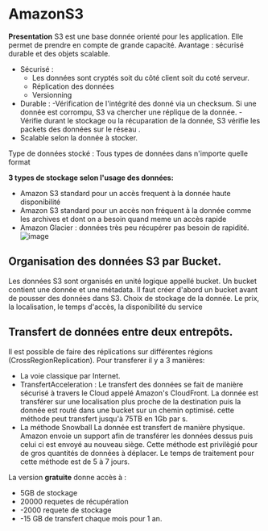 # AmazonS3

**Presentation** 
S3 est une base donnée orienté pour les application. Elle permet de prendre en compte de grande capacité. 
Avantage : sécurisé durable et des objets scalable.
- Sécurisé  : 
	-  Les données sont cryptés soit du côté client soit du coté serveur.
	- Réplication des données
	- Versionning
- Durable :
	-Vérification de l'intégrité des donné via un checksum.
	Si une donnée est corrompu, S3 va chercher une réplique de la donnée.
	-Vérifie durant le stockage ou la récuparation de la donnée, S3 vérifie les packets des données sur le réseau .
- Scalable selon la donnée à stocker. 

Type de données stocké : Tous types de données dans n'importe quelle format

**3  types de stockage selon l'usage des données:**
- Amazon S3 standard  pour un accès frequent à la donnée haute disponibilité
- Amazon S3 standard pour un accès non fréquent à la donnée comme les archives et dont on a besoin quand meme un accès rapide
- Amazon Glacier :  données très peu  récupérer pas besoin de rapidité. 
![image](https://i.ibb.co/jVf7dTt/image-528x169.png)
## Organisation des données S3 par Bucket.
Les données S3 sont organisés en unité logique appellé bucket.
Un bucket contient une donnée et une métadata.
Il faut créer d'abord un bucket avant de pousser des données dans S3.
Choix de stockage de la donnée.
Le prix, la localisation, le temps d'accès, la disponibilité du service

## Transfert de données entre deux entrepôts.
Il est possible de faire des réplications sur différentes régions (CrossRegionReplication).
Pour transferer il y a 3 manières:
- La voie classique par Internet.
- TransfertAcceleration : 
Le transfert des données se fait de manière sécurisé à travers le Cloud appelé Amazon's CloudFront. La donnée est transférer sur une localisation plus proche de la destination puis la donnée est routé dans une bucket sur un chemin optimisé.
cette méthode peut transfert jusqu'à 75TB en 1Gb par s.
- La méthode Snowball  La donnée est transfert de manière physique. Amazon envoie un support afin de transférer les données dessus puis celui ci est envoyé au nouveau siège. Cette méthode est privilègié pour de gros quantités de données à déplacer.  Le temps de traitement pour cette méthode est de 5 à 7 jours.
 
 La version **gratuite** donne accès à :
 - 5GB de stockage 
-  20000 requetes de récupération  
- -2000 requete de stockage  
- -15 GB de transfert chaque mois pour 1 an.

<!--stackedit_data:
eyJoaXN0b3J5IjpbLTU3ODcxMTcyMywxMTE0Njg0NDU2LDMyOD
E5OTA4NSwzMTQyMzI0NjEsMTAyOTA3MTQxNywtMzMwODE5Njk3
LC02NTc2NTAwODddfQ==
-->